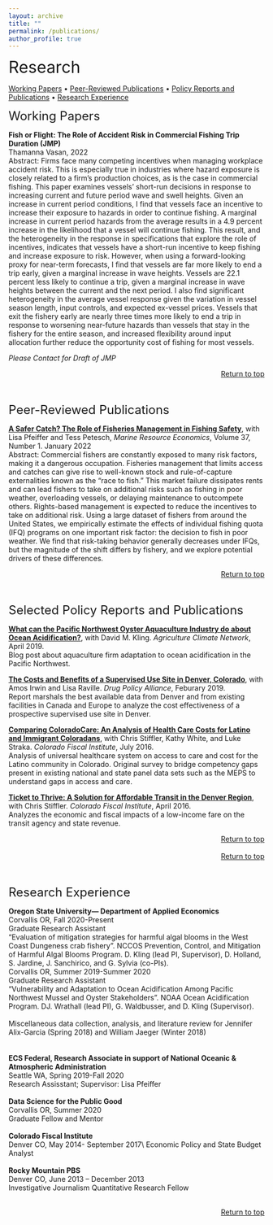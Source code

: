 ```yaml
---
layout: archive
title: ""
permalink: /publications/
author_profile: true
---
```

<div id="top"></div>
<font size="6">Research</font>

[Working Papers](#workingpapers) • [Peer-Reviewed Publications](#pubs) • [Policy Reports and Publications](#policy) • [Research Experience](#exp)

<div id="workingpapers"></div>

<font size="5">Working Papers</font> 


**Fish or Flight: The Role of Accident Risk in Commercial Fishing Trip Duration (JMP)** <br>
Thamanna Vasan, 2022 <br>
Abstract: Firms face many competing incentives when managing workplace accident risk. This is especially true in industries where hazard exposure is closely related to a firm’s production choices, as is the case in commercial fishing. This paper examines vessels’ short-run decisions in response to increasing current and future period wave and swell heights. Given an increase in current period conditions, I find that vessels face an incentive to increase their exposure to hazards in order to continue fishing. A marginal increase in current period hazards from the average results in a 4.9 percent increase in the likelihood that a vessel will continue fishing. This result, and the heterogeneity in the response in specifications that explore the role of incentives, indicates that vessels have a short-run incentive to keep fishing and increase exposure to risk. However, when using a forward-looking proxy for near-term forecasts, I find that vessels are far more likely to end a trip early, given a marginal increase in wave heights. Vessels are 22.1 percent less likely to continue a trip, given a marginal increase in wave heights between the current and the next period. I also find significant heterogeneity in the average vessel response given the variation in vessel season length, input controls, and expected ex-vessel prices. Vessels that exit the fishery early are nearly three times more likely to end a trip in response to worsening near-future hazards than vessels that stay in the fishery for the entire season, and increased flexibility around input allocation further reduce the opportunity cost of fishing for most vessels. 

*Please Contact for Draft of JMP*
<br>
<div style="text-align: right"> <a href="https://thamannavasan.netlify.app/publications#top">Return to top</a> </div>
<br>
<br>
<div id="pubs"></div>

<font size="5">Peer-Reviewed Publications</font> 

<a href="https://www.journals.uchicago.edu/doi/full/10.1086/716856" target="_blank">**A Safer Catch? The Role of Fisheries Management in Fishing Safety**</a>, with Lisa Pfeiffer and  Tess Petesch, *Marine Resource Economics*, Volume 37, Number 1. January 2022 <br>
Abstract: Commercial fishers are constantly exposed to many risk factors, making it a dangerous occupation. Fisheries management that limits access and catches can give rise to well-known stock and rule-of-capture externalities known as the “race to fish.” This market failure dissipates rents and can lead fishers to take on additional risks such as fishing in poor weather, overloading vessels, or delaying maintenance to outcompete others. Rights-based management is expected to reduce the incentives to take on additional risk. Using a large dataset of fishers from around the United States, we empirically estimate the effects of individual fishing quota (IFQ) programs on one important risk factor: the decision to fish in poor weather. We find that risk-taking behavior generally decreases under IFQs, but the magnitude of the shift differs by fishery, and we explore potential drivers of these differences.
<br>
<div style="text-align: right"> <a href="https://thamannavasan.netlify.app/publications#top">Return to top</a> </div>
<br>
<br>
<div id="policy"></div>

<font size="5">Selected Policy Reports and Publications</font> 

<a href="https://www.agclimate.net/2019/04/25/what-can-the-pacific-northwest-oyster-aquaculture-industry-do-about-ocean-acidification/" target="_blank"> **What can the Pacific Northwest Oyster Aquaculture Industry do about Ocean Acidification?**</a>, with David M. Kling. *Agriculture Climate Network*, April 2019. <br>
Blog post about aquaculture firm adaptation to ocean acidification in the Pacific Northwest.

<a href="https://thamannavasan2.netlify.app/_pages/superviseduse.pdf" target="_blank">**The Costs and Benefits of a Supervised Use Site in Denver, Colorado**</a>, with Amos Irwin and Lisa Raville. *Drug Policy Alliance*, Feburary 2019. <br>
Report marshals the best available data from Denver and from existing facilities in Canada and Europe to analyze the cost effectiveness of a prospective supervised use site in Denver.

<a href="https://thamannavasan2.netlify.app/_pages/Comparing-ColoradoCare.pdf" target="_blank">**Comparing ColoradoCare: An Analysis of Health Care Costs for Latino and Immigrant Coloradans**</a>, with Chris Stiffler, Kathy White, and Luke Straka. *Colorado Fiscal Institute*, July 2016.<br>
Analysis of universal healthcare system on access to care and cost for the Latino community in Colorado. Original survey to bridge competency gaps present in existing national and state panel data sets such as the MEPS to understand gaps in access and care.

<a href="https://thamannavasan2.netlify.app/_pages/Ticket-to-Thrive.pdf" target="_blank">**Ticket to Thrive: A Solution for Affordable Transit in the Denver Region**</a>, with Chris Stiffler. *Colorado Fiscal Institute*, April 2016.<br>
Analyzes the economic and fiscal impacts of a low-income fare on the transit agency and state revenue.
<br>
<div style="text-align: right"> <a href="https://thamannavasan.netlify.app/publications#top">Return to top</a> </div>

<br>
<div style="text-align: right"> <a href="https://thamannavasan.netlify.app/publications#top">Return to top</a> </div>
<br>
<br>
<div id="exp"></div>

<font size="5">Research Experience</font> 

**Oregon State University— Department of Applied Economics** \
Corvallis OR, Fall 2020-Present \
Graduate Research Assistant\
“Evaluation of mitigation strategies for harmful algal blooms in the West Coast Dungeness crab fishery”. NCCOS Prevention, Control, and Mitigation of Harmful Algal Blooms Program. D. Kling (lead PI, Supervisor), D. Holland, S. Jardine, J. Sanchirico, and G. Sylvia (co-PIs).
<br>
Corvallis OR, Summer 2019-Summer 2020 \
Graduate Research Assistant\
“Vulnerability and Adaptation to Ocean Acidification Among Pacific Northwest Mussel and Oyster Stakeholders”. NOAA Ocean Acidification Program. DJ. Wrathall (lead PI), G. Waldbusser, and D. Kling (Supervisor).\
<br>
Miscellaneous data collection, analysis, and literature review for Jennifer Alix-Garcia (Spring 2018) and William Jaeger (Winter 2018)<br>
<br><br>
**ECS Federal, Research Associate in support of National Oceanic & Atmospheric Administration**\
Seattle WA, Spring 2019-Fall 2020\
Research Assisstant; Supervisor: Lisa Pfeiffer
<br>
<br>
**Data Science for the Public Good**\
Corvallis OR, Summer 2020\
Graduate Fellow and Mentor
<br>
<br>
**Colorado Fiscal Institute** \
Denver CO, May 2014- September 2017\ 
Economic Policy and State Budget Analyst
<br>
<br>
**Rocky Mountain PBS**\
Denver CO, June 2013 – December 2013\
Investigative Journalism Quantitative Research Fellow

<br>
<div style="text-align: right"> <a href="https://thamannavasan.netlify.app/publications#top">Return to top</a> </div>
<br>
<br>

